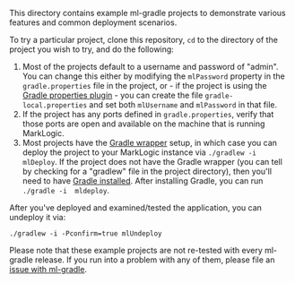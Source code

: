 This directory contains example ml-gradle projects to demonstrate various features and common
deployment scenarios. 

To try a particular project, clone this repository, `cd` to the directory of the project you wish to try, 
and do the following:

1. Most of the projects default to a username and password of "admin". You can change this either by modifying the 
	 `mlPassword` property in the `gradle.properties` file in the project, or - if the project is using the [Gradle 
	 properties plugin](https://plugins.gradle.org/plugin/net.saliman.properties) - you can create the file 
	 `gradle-local.properties` and set both `mlUsername` and `mlPassword` in that file.
2. If the project has any ports defined in `gradle.properties`, verify that those ports are open and available on the 
	 machine that is running MarkLogic.
3. Most projects have the [Gradle wrapper](https://docs.gradle.org/current/userguide/gradle_wrapper.html) setup, in 
	 which case you can deploy the project to your MarkLogic instance via `./gradlew -i mlDeploy`. If the project does 
	 not have the Gradle wrapper (you can tell by checking for a "gradlew" file in the project directory), then you'll 
	 need to have [Gradle installed](https://gradle.org/install/). After installing Gradle, you can run `./gradle -i 
	 mldeploy`.

After you've deployed and examined/tested the application, you can undeploy it via:

    ./gradlew -i -Pconfirm=true mlUndeploy

Please note that these example projects are not re-tested with every ml-gradle release. If you run into a problem with 
any of them, please file an [issue with ml-gradle](https://github.com/marklogic/ml-gradle/wiki).

